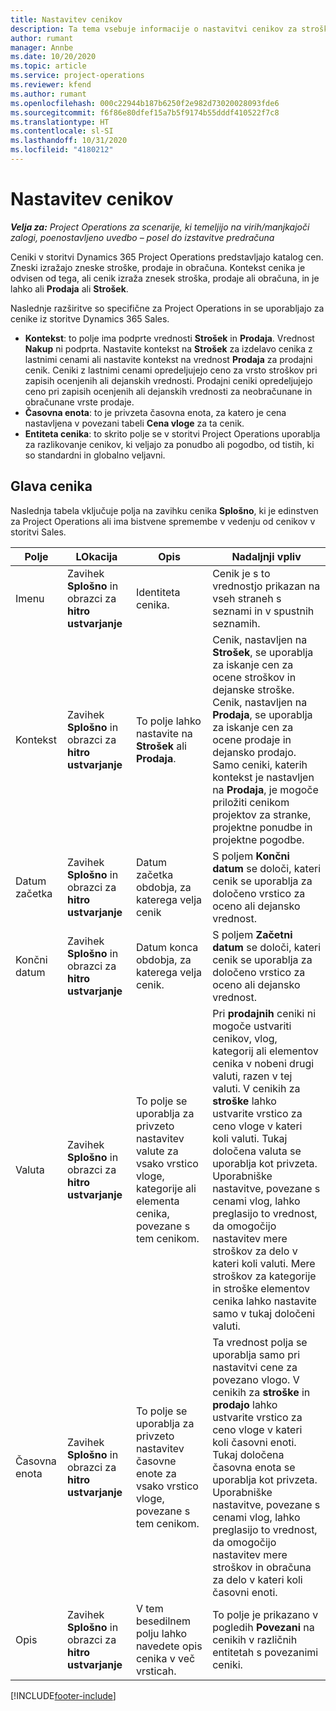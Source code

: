 ```yaml
---
title: Nastavitev cenikov
description: Ta tema vsebuje informacije o nastavitvi cenikov za stroške in prodajo.
author: rumant
manager: Annbe
ms.date: 10/20/2020
ms.topic: article
ms.service: project-operations
ms.reviewer: kfend
ms.author: rumant
ms.openlocfilehash: 000c22944b187b6250f2e982d73020028093fde6
ms.sourcegitcommit: f6f86e80dfef15a7b5f9174b55dddf410522f7c8
ms.translationtype: HT
ms.contentlocale: sl-SI
ms.lasthandoff: 10/31/2020
ms.locfileid: "4180212"
---
```

# <a name="set-up-price-lists"></a>Nastavitev cenikov

_**Velja za:** Project Operations za scenarije, ki temeljijo na virih/manjkajoči zalogi, poenostavljeno uvedbo – posel do izstavitve predračuna_

Ceniki v storitvi Dynamics 365 Project Operations predstavljajo katalog cen. Zneski izražajo zneske stroške, prodaje in obračuna. Kontekst cenika je odvisen od tega, ali cenik izraža znesek stroška, prodaje ali obračuna, in je lahko ali **Prodaja** ali **Strošek**.

Naslednje razširitve so specifične za Project Operations in se uporabljajo za cenike iz storitve Dynamics 365 Sales.

- **Kontekst**: to polje ima podprte vrednosti **Strošek** in **Prodaja**. Vrednost **Nakup** ni podprta. Nastavite kontekst na **Strošek** za izdelavo cenika z lastnimi cenami ali nastavite kontekst na vrednost **Prodaja** za prodajni cenik. Ceniki z lastnimi cenami opredeljujejo ceno za vrsto stroškov pri zapisih ocenjenih ali dejanskih vrednosti. Prodajni ceniki opredeljujejo ceno pri zapisih ocenjenih ali dejanskih vrednosti za neobračunane in obračunane vrste prodaje.
- **Časovna enota**: to je privzeta časovna enota, za katero je cena nastavljena v povezani tabeli **Cena vloge** za ta cenik.
- **Entiteta cenika**: to skrito polje se v storitvi Project Operations uporablja za razlikovanje cenikov, ki veljajo za ponudbo ali pogodbo, od tistih, ki so standardni in globalno veljavni.

## <a name="price-list-header"></a>Glava cenika

Naslednja tabela vključuje polja na zavihku cenika **Splošno**, ki je edinstven za Project Operations ali ima bistvene spremembe v vedenju od cenikov v storitvi Sales.

| Polje | LOkacija | Opis | Nadaljnji vpliv |
| --- | --- | --- | --- |
| Imenu | Zavihek **Splošno** in obrazci za **hitro ustvarjanje** | Identiteta cenika. | Cenik je s to vrednostjo prikazan na vseh straneh s seznami in v spustnih seznamih.|
| Kontekst | Zavihek **Splošno** in obrazci za **hitro ustvarjanje** | To polje lahko nastavite na **Strošek** ali **Prodaja**. | Cenik, nastavljen na **Strošek**, se uporablja za iskanje cen za ocene stroškov in dejanske stroške. Cenik, nastavljen na **Prodaja**, se uporablja za iskanje cen za ocene prodaje in dejansko prodajo. Samo ceniki, katerih kontekst je nastavljen na **Prodaja**, je mogoče priložiti cenikom projektov za stranke, projektne ponudbe in projektne pogodbe. |
| Datum začetka | Zavihek **Splošno** in obrazci za **hitro ustvarjanje** | Datum začetka obdobja, za katerega velja cenik | S poljem **Končni datum** se določi, kateri cenik se uporablja za določeno vrstico za oceno ali dejansko vrednost. |
| Končni datum | Zavihek **Splošno** in obrazci za **hitro ustvarjanje** | Datum konca obdobja, za katerega velja cenik. | S poljem **Začetni datum** se določi, kateri cenik se uporablja za določeno vrstico za oceno ali dejansko vrednost. |
| Valuta | Zavihek **Splošno** in obrazci za **hitro ustvarjanje** | To polje se uporablja za privzeto nastavitev valute za vsako vrstico vloge, kategorije ali elementa cenika, povezane s tem cenikom. | Pri **prodajnih** ceniki ni mogoče ustvariti cenikov, vlog, kategorij ali elementov cenika v nobeni drugi valuti, razen v tej valuti. V cenikih za **stroške** lahko ustvarite vrstico za ceno vloge v kateri koli valuti. Tukaj določena valuta se uporablja kot privzeta. Uporabniške nastavitve, povezane s cenami vlog, lahko preglasijo to vrednost, da omogočijo nastavitev mere stroškov za delo v kateri koli valuti. Mere stroškov za kategorije in stroške elementov cenika lahko nastavite samo v tukaj določeni valuti. |
| Časovna enota | Zavihek **Splošno** in obrazci za **hitro ustvarjanje** | To polje se uporablja za privzeto nastavitev časovne enote za vsako vrstico vloge, povezane s tem cenikom. | Ta vrednost polja se uporablja samo pri nastavitvi cene za povezano vlogo. V cenikih za **stroške** in **prodajo** lahko ustvarite vrstico za ceno vloge v kateri koli časovni enoti. Tukaj določena časovna enota se uporablja kot privzeta. Uporabniške nastavitve, povezane s cenami vlog, lahko preglasijo to vrednost, da omogočijo nastavitev mere stroškov in obračuna za delo v kateri koli časovni enoti. |
| Opis | Zavihek **Splošno** in obrazci za **hitro ustvarjanje** | V tem besedilnem polju lahko navedete opis cenika v več vrsticah. | To polje je prikazano v pogledih **Povezani** na cenikih v različnih entitetah s povezanimi ceniki. |


[!INCLUDE[footer-include](../includes/footer-banner.md)]